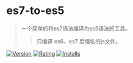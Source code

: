 # es7-to-es5
> 一个简单的将es7语法编译为es5语法的工具。
>> 只编译 es6、es7 后缀名的js文件。

[![Version](https://vsmarketplacebadge.apphb.com/version-short/yutent.es7-to-es5.svg)](https://marketplace.visualstudio.com/items?itemName=yutent.es7-to-es5)
[![Rating](https://vsmarketplacebadge.apphb.com/rating-short/yutent.es7-to-es5.svg)](https://marketplace.visualstudio.com/items?itemName=yutent.es7-to-es5)
[![Installs](https://vsmarketplacebadge.apphb.com/installs/yutent.es7-to-es5.svg)](https://marketplace.visualstudio.com/items?itemName=yutent.es7-to-es5)


## 
